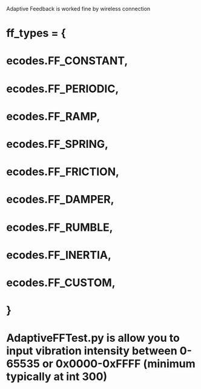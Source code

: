 Adaptive Feedback is worked fine by wireless connection

# ff_types = {
#     ecodes.FF_CONSTANT,
#     ecodes.FF_PERIODIC,
#     ecodes.FF_RAMP,
#     ecodes.FF_SPRING,
#     ecodes.FF_FRICTION,
#     ecodes.FF_DAMPER,
#     ecodes.FF_RUMBLE,
#     ecodes.FF_INERTIA,
#     ecodes.FF_CUSTOM,
# }

# AdaptiveFFTest.py is allow you to input vibration intensity between 0-65535 or 0x0000-0xFFFF (minimum typically at int 300)
